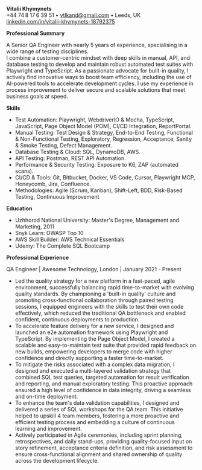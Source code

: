 **Vitalii Khymynets**  
\+44 74 8 17 6 39 51 • vtlkand@gmail.com • Leeds, UK  
[linkedin.com/in/vitalii-khymynets-18792375](https://www.linkedin.com/in/vitalii-khymynets-18792375/)

**Professional Summary**

A Senior QA Engineer with nearly 5 years of experience, specialising in a wide range of testing disciplines.   
I combine a customer-centric mindset with deep skills in manual, API, and database testing to develop and maintain robust automated test suites with Playwright and TypeScript. As a passionate advocate for built-in quality, I actively find innovative ways to boost team efficiency, including the use of AI-powered tools to accelerate development cycles. I use my experience in process improvement to deliver secure and scalable solutions that meet business goals at speed.

**Skills**

* Test Automation: Playwright, WebdriverIO & Mocha, TypeScript, JavaScript, Page Object Model (POM), CI/CD Integration, ReportPortal.  
* Manual Testing:  Test Design & Strategy, End-to-End Testing, Functional & Non-Functional Testing, Exploratory, Regression, Acceptance, Sanity & Smoke Testing, Defect Management.  
* Database Testing & Cloud: SQL, DynamoDB, AWS.  
* API Testing: Postman, REST API Automation.  
* Performance & Security Testing: Exposure to K6, ZAP (automated scans).  
* CI/CD & Tools: Git, Bitbucket, Docker, VS Code, Cursor, Playwright MCP, Honeycomb, Jira, Confluence.  
* Methodologies: Agile (Scrum, Kanban), Shift-Left, BDD, Risk-Based Testing, Continuous Improvement

**Education**

* Uzhhorod National University: Master's Degree, Management and Marketing, 2011  
* Snyk Learn: OWASP Top 10  
* AWS Skill Builder: AWS Technical Essentials  
* Udemy: The Complete SQL Bootcamp

**Professional Experience**

QA Engineer | Awesome Technology, London | January 2021 \- Present

* Led the quality strategy for a new platform in a fast-paced, agile environment, successfully balancing rapid time-to-market with evolving quality standards. By championing a 'built-in quality' culture and promoting cross-functional collaboration through paired testing sessions, I equipped engineers with the skills to test their own code effectively, which reduced the traditional QA bottleneck and enabled confident, continuous deployments to production.  
* To accelerate feature delivery for a new service, I designed and launched an e2e automation framework using Playwright and TypeScript. By implementing the Page Object Model, I created a scalable and easy-to-maintain test suite that provided rapid feedback on new builds, empowering developers to merge code with higher confidence and directly supporting a faster time-to-market.  
* To mitigate the risks associated with a complex data migration, I designed and executed a multi-layered validation strategy that combined SQL test queries, targeted automation for result verification and reporting, and manual exploratory testing. This proactive approach ensured a high level of confidence in data integrity, driving a seamless and on-time deployment.  
* To enhance the team's data validation capabilities, I designed and delivered a series of SQL workshops for the QA team. This initiative helped to upskill 4 team members, fostering a more proactive and efficient testing process and embedding a culture of continuous learning and improvement.  
* Actively participated in Agile ceremonies, including sprint planning, retrospectives, and daily stand-ups, providing quality-focused input on story refinement, acceptance criteria definition, and risk assessment to ensure cross-functional alignment and shared ownership of quality across the development lifecycle.

